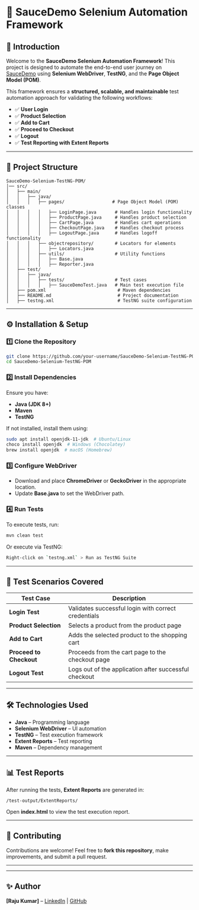 # 🚀 SauceDemo Selenium Automation Framework

## 🌟 Introduction
Welcome to the **SauceDemo Selenium Automation Framework**! This project is designed to automate the end-to-end user journey on [SauceDemo](https://www.saucedemo.com/) using **Selenium WebDriver**, **TestNG**, and the **Page Object Model (POM)**.

This framework ensures a **structured, scalable, and maintainable** test automation approach for validating the following workflows:
- ✅ **User Login**
- ✅ **Product Selection**
- ✅ **Add to Cart**
- ✅ **Proceed to Checkout**
- ✅ **Logout**
- ✅ **Test Reporting with Extent Reports**

---

## 📌 Project Structure

```
SauceDemo-Selenium-TestNG-POM/
│── src/
│   ├── main/
│   │   ├── java/
│   │   │   ├── pages/                  # Page Object Model (POM) classes
│   │   │   │   ├── LoginPage.java       # Handles login functionality
│   │   │   │   ├── ProductPage.java     # Handles product selection
│   │   │   │   ├── CartPage.java        # Handles cart operations
│   │   │   │   ├── CheckoutPage.java    # Handles checkout process
│   │   │   │   ├── LogoutPage.java      # Handles logoff functionality
│   │   │   ├── objectrepository/        # Locators for elements
│   │   │   │   ├── Locators.java
│   │   │   ├── utils/                   # Utility functions
│   │   │   │   ├── Base.java
│   │   │   │   ├── Reporter.java
│   ├── test/
│   │   ├── java/
│   │   │   ├── tests/                   # Test cases
│   │   │   │   ├── SauceDemoTest.java   # Main test execution file
│   ├── pom.xml                           # Maven dependencies
│   ├── README.md                         # Project documentation
│   ├── testng.xml                        # TestNG suite configuration
```

---

## ⚙️ Installation & Setup

### **1️⃣ Clone the Repository**
```bash
git clone https://github.com/your-username/SauceDemo-Selenium-TestNG-POM.git
cd SauceDemo-Selenium-TestNG-POM
```

### **2️⃣ Install Dependencies**
Ensure you have:
- **Java (JDK 8+)**
- **Maven**
- **TestNG**

If not installed, install them using:
```bash
sudo apt install openjdk-11-jdk  # Ubuntu/Linux
choco install openjdk  # Windows (Chocolatey)
brew install openjdk  # macOS (Homebrew)
```

### **3️⃣ Configure WebDriver**
- Download and place **ChromeDriver** or **GeckoDriver** in the appropriate location.
- Update **Base.java** to set the WebDriver path.

### **4️⃣ Run Tests**
To execute tests, run:
```bash
mvn clean test
```
Or execute via TestNG:
```bash
Right-click on `testng.xml` > Run as TestNG Suite
```

---

## 📌 Test Scenarios Covered
| Test Case | Description |
|-----------|------------|
| **Login Test** | Validates successful login with correct credentials |
| **Product Selection** | Selects a product from the product page |
| **Add to Cart** | Adds the selected product to the shopping cart |
| **Proceed to Checkout** | Proceeds from the cart page to the checkout page |
| **Logout Test** | Logs out of the application after successful checkout |

---

## 🛠️ Technologies Used
- **Java** – Programming language
- **Selenium WebDriver** – UI automation
- **TestNG** – Test execution framework
- **Extent Reports** – Test reporting
- **Maven** – Dependency management

---

## 📊 Test Reports
After running the tests, **Extent Reports** are generated in:
```
/test-output/ExtentReports/
```
Open **index.html** to view the test execution report.

---

## 🤝 Contributing
Contributions are welcome! Feel free to **fork this repository**, make improvements, and submit a pull request.

---

---

## ✨ Author
**[Raju Kumar]** – [LinkedIn](https://www.linkedin.com/in/raju-kumar7388/) | [GitHub](https://github.com/RajuKumar077)

